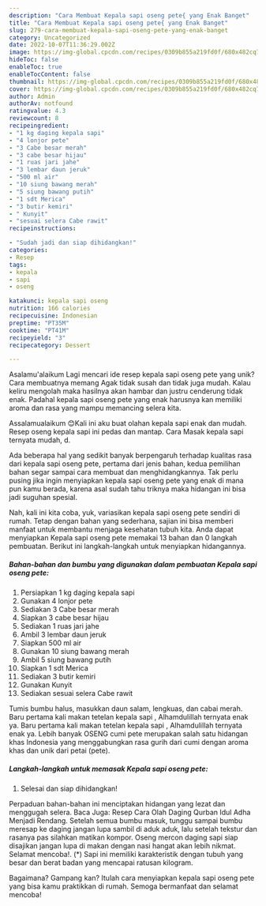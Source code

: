 ```yaml
---
description: "Cara Membuat Kepala sapi oseng pete{ yang Enak Banget"
title: "Cara Membuat Kepala sapi oseng pete{ yang Enak Banget"
slug: 279-cara-membuat-kepala-sapi-oseng-pete-yang-enak-banget
category: Uncategorized
date: 2022-10-07T11:36:29.002Z
image: https://img-global.cpcdn.com/recipes/0309b855a219fd0f/680x482cq70/kepala-sapi-oseng-pete-foto-resep-utama.jpg
hideToc: false
enableToc: true
enableTocContent: false
thumbnail: https://img-global.cpcdn.com/recipes/0309b855a219fd0f/680x482cq70/kepala-sapi-oseng-pete-foto-resep-utama.jpg
cover: https://img-global.cpcdn.com/recipes/0309b855a219fd0f/680x482cq70/kepala-sapi-oseng-pete-foto-resep-utama.jpg
author: Admin
authorAv: notfound
ratingvalue: 4.3
reviewcount: 8
recipeingredient:
- "1 kg daging kepala sapi"
- "4 lonjor pete"
- "3 Cabe besar merah"
- "3 cabe besar hijau"
- "1 ruas jari jahe"
- "3 lembar daun jeruk"
- "500 ml air"
- "10 siung bawang merah"
- "5 siung bawang putih"
- "1 sdt Merica"
- "3 butir kemiri"
- " Kunyit"
- "sesuai selera Cabe rawit"
recipeinstructions:

- "Sudah jadi dan siap dihidangkan!"
categories:
- Resep
tags:
- kepala
- sapi
- oseng

katakunci: kepala sapi oseng 
nutrition: 166 calories
recipecuisine: Indonesian
preptime: "PT35M"
cooktime: "PT41M"
recipeyield: "3"
recipecategory: Dessert

---
```



Asalamu'alaikum Lagi mencari ide resep kepala sapi oseng pete yang unik? Cara membuatnya memang Agak tidak susah dan tidak juga mudah. Kalau keliru mengolah maka hasilnya akan hambar dan justru cenderung tidak enak. Padahal kepala sapi oseng pete yang enak harusnya kan memiliki aroma dan rasa yang mampu memancing selera kita.


Assalamualaikum 😊Kali ini aku buat olahan kepala sapi enak dan mudah. Resep oseng kepala sapi ini pedas dan mantap. Cara Masak kepala sapi ternyata mudah, d.

Ada beberapa hal yang sedikit banyak berpengaruh terhadap kualitas rasa dari kepala sapi oseng pete, pertama dari jenis bahan, kedua pemilihan bahan segar sampai cara membuat dan menghidangkannya. Tak perlu pusing jika ingin menyiapkan kepala sapi oseng pete yang enak di mana pun kamu berada, karena asal sudah tahu triknya maka hidangan ini bisa jadi suguhan spesial.


Nah, kali ini kita coba, yuk, variasikan kepala sapi oseng pete sendiri di rumah. Tetap dengan bahan yang sederhana, sajian ini bisa memberi manfaat untuk membantu menjaga kesehatan tubuh kita. Anda dapat menyiapkan Kepala sapi oseng pete memakai 13 bahan dan 0 langkah pembuatan. Berikut ini langkah-langkah untuk menyiapkan hidangannya.

<!--inarticleads1-->

##### Bahan-bahan dan bumbu yang digunakan dalam pembuatan Kepala sapi oseng pete:

1. Persiapkan 1 kg daging kepala sapi
1. Gunakan 4 lonjor pete
1. Sediakan 3 Cabe besar merah
1. Siapkan 3 cabe besar hijau
1. Sediakan 1 ruas jari jahe
1. Ambil 3 lembar daun jeruk
1. Siapkan 500 ml air
1. Gunakan 10 siung bawang merah
1. Ambil 5 siung bawang putih
1. Siapkan 1 sdt Merica
1. Sediakan 3 butir kemiri
1. Gunakan  Kunyit
1. Sediakan sesuai selera Cabe rawit


Tumis bumbu halus, masukkan daun salam, lengkuas, dan cabai merah. Baru pertama kali makan tetelan kepala sapi , Alhamdulillah ternyata enak ya. Baru pertama kali makan tetelan kepala sapi , Alhamdulillah ternyata enak ya. Lebih banyak OSENG cumi pete merupakan salah satu hidangan khas Indonesia yang menggabungkan rasa gurih dari cumi dengan aroma khas dan unik dari petai (pete). 

<!--inarticleads2-->

##### Langkah-langkah untuk memasak Kepala sapi oseng pete:


1. Selesai dan siap dihidangkan!

Perpaduan bahan-bahan ini menciptakan hidangan yang lezat dan menggugah selera. Baca Juga: Resep Cara Olah Daging Qurban Idul Adha Menjadi Rendang. Setelah semua bumbu masuk, tunggu sampai bumbu meresap ke daging jangan lupa sambil di aduk aduk, lalu setelah tekstur dan rasanya pas silahkan matikan kompor. Oseng mercon daging sapi siap disajikan jangan lupa di makan dengan nasi hangat akan lebih nikmat. Selamat mencoba!. (*) Sapi ini memiliki karakteristik dengan tubuh yang besar dan berat badan yang mencapai ratusan kilogram. 

Bagaimana? Gampang kan? Itulah cara menyiapkan kepala sapi oseng pete yang bisa kamu praktikkan di rumah. Semoga bermanfaat dan selamat mencoba!
